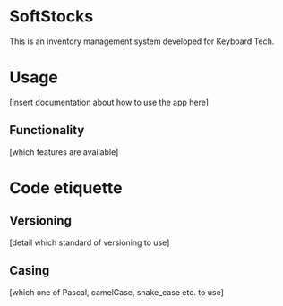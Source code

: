 # SoftStocks
This is an inventory management system developed for Keyboard Tech.

# Usage
[insert documentation about how to use the app here]

## Functionality
[which features are available]

# Code etiquette
## Versioning
[detail which standard of versioning to use]

## Casing
[which one of Pascal, camelCase, snake_case etc. to use]
